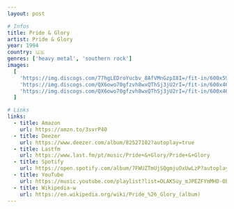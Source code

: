 ```yaml
---
layout: post

# Infos
title: Pride & Glory
artist: Pride & Glory
year: 1994
country: 🇺🇸
genres: ['heavy metal', 'southern rock']
images:
  [
    'https://img.discogs.com/77hgLEDroYucbv_8AfVMnGzpI8I=/fit-in/600x596/filters:strip_icc():format(jpeg):mode_rgb():quality(90)/discogs-images/R-9885470-1487955064-8175.jpeg.jpg',
    'https://img.discogs.com/QX6owo70gfzvh8wxQThSj3jU2rI=/fit-in/600x468/filters:strip_icc():format(jpeg):mode_rgb():quality(90)/discogs-images/R-9885470-1487955064-6853.jpeg.jpg',
    'https://img.discogs.com/QX6owo70gfzvh8wxQThSj3jU2rI=/fit-in/600x468/filters:strip_icc():format(jpeg):mode_rgb():quality(90)/discogs-images/R-9885470-1487955064-6853.jpeg.jpg',
  ]

# Links
links:
  - title: Amazon
    url: https://amzn.to/3svrP4O
  - title: Deezer
    url: https://www.deezer.com/album/82527102?autoplay=true
  - title: Lastfm
    url: https://www.last.fm/pt/music/Pride+&+Glory/Pride+&+Glory
  - title: Spotify
    url: https://open.spotify.com/album/7FWUZTmUjSQgmjuOxUwLzP?autoplay=true
  - title: YouTube
    url: https://music.youtube.com/playlist?list=OLAK5uy_mJPEZFYmMHD-ObDc0w_Ow5mTeEAgn-Av8&feature=gws_kp_album&feature=gws_kp_artist
  - title: Wikipedia-w
    url: https://en.wikipedia.org/wiki/Pride_%26_Glory_(album)
---
```

